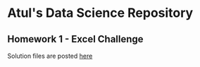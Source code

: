 # Atul's Data Science Repository

## Homework 1 - Excel Challenge

Solution files are posted [here](https://github.com/anulkar/datascience/tree/master/excel-challenge)
